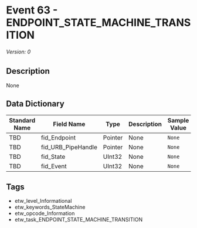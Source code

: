# Event 63 - ENDPOINT_STATE_MACHINE_TRANSITION
###### Version: 0

## Description
None

## Data Dictionary
|Standard Name|Field Name|Type|Description|Sample Value|
|---|---|---|---|---|
|TBD|fid_Endpoint|Pointer|None|`None`|
|TBD|fid_URB_PipeHandle|Pointer|None|`None`|
|TBD|fid_State|UInt32|None|`None`|
|TBD|fid_Event|UInt32|None|`None`|

## Tags
* etw_level_Informational
* etw_keywords_StateMachine
* etw_opcode_Information
* etw_task_ENDPOINT_STATE_MACHINE_TRANSITION